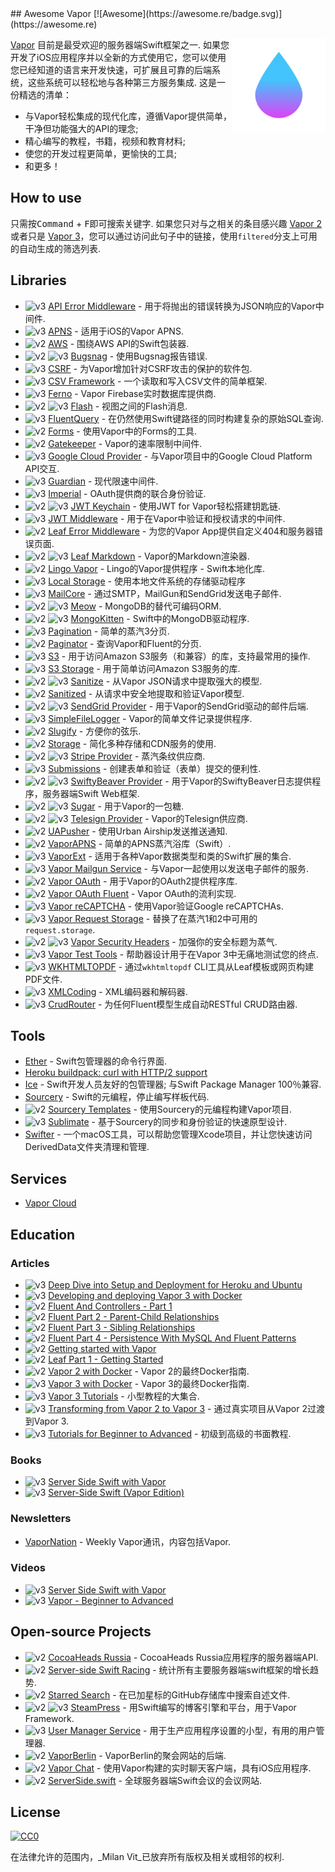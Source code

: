 <div class="github-widget" data-repo="Cellane/awesome-vapor"></div>
## Awesome Vapor [![Awesome](https://awesome.re/badge.svg)](https://awesome.re)

[<img src="https://raw.githubusercontent.com/Cellane/awesome-vapor/master/img/vapor-logo.png" align="right" width="150">](https://vapor.codes)

[Vapor](https://vapor.codes)  目前是最受欢迎的服务器端Swift框架之一.  如果您开发了iOS应用程序并以全新的方式使用它，您可以使用您已经知道的语言来开发快速，可扩展且可靠的后端系统，这些系统可以轻松地与各种第三方服务集成.  这是一份精选的清单：

- 与Vapor轻松集成的现代化库，遵循Vapor提供简单，干净但功能强大的API的理念;
- 精心编写的教程，书籍，视频和教育材料;
- 使您的开发过程更简单，更愉快的工具;
- 和更多！



## How to use

 只需按<kbd>Command</kbd> + <kbd>F</kbd>即可搜索关键字.  如果您只对与之相关的条目感兴趣 [Vapor 2](https://github.com/Cellane/awesome-vapor/blob/filtered/vapor-2.md) 或者只是 [Vapor 3](https://github.com/Cellane/awesome-vapor/blob/filtered/vapor-3.md)，您可以通过访问此句子中的链接，使用`filtered`分支上可用的自动生成的筛选列表.

## Libraries

- ![v3](https://raw.githubusercontent.com/Cellane/awesome-vapor/master/img/vapor-3.png) [API Error Middleware](https://github.com/skelpo/APIErrorMiddleware) - 用于将抛出的错误转换为JSON响应的Vapor中间件.
- ![v3](https://raw.githubusercontent.com/Cellane/awesome-vapor/master/img/vapor-3.png) [APNS](https://github.com/vapor-community/apns) - 适用于iOS的Vapor APNS.
- ![v2](https://raw.githubusercontent.com/Cellane/awesome-vapor/master/img/vapor-2.png) [AWS](https://github.com/nodes-vapor/aws) - 围绕AWS API的Swift包装器.
- ![v2](https://raw.githubusercontent.com/Cellane/awesome-vapor/master/img/vapor-2.png) ![v3](https://raw.githubusercontent.com/Cellane/awesome-vapor/master/img/vapor-3.png) [Bugsnag](https://github.com/nodes-vapor/bugsnag) - 使用Bugsnag报告错误.
- ![v3](https://raw.githubusercontent.com/Cellane/awesome-vapor/master/img/vapor-3.png) [CSRF](https://github.com/vapor-community/CSRF) - 为Vapor增加针对CSRF攻击的保护的软件包.
- ![v3](https://raw.githubusercontent.com/Cellane/awesome-vapor/master/img/vapor-3.png) [CSV Framework](https://github.com/skelpo/CSV) - 一个读取和写入CSV文件的简单框架.
- ![v3](https://raw.githubusercontent.com/Cellane/awesome-vapor/master/img/vapor-3.png) [Ferno](https://github.com/vapor-community/ferno) -  Vapor Firebase实时数据库提供商.
- ![v2](https://raw.githubusercontent.com/Cellane/awesome-vapor/master/img/vapor-2.png) ![v3](https://raw.githubusercontent.com/Cellane/awesome-vapor/master/img/vapor-3.png) [Flash](https://github.com/nodes-vapor/flash) - 视图之间的Flash消息.
- ![v3](https://raw.githubusercontent.com/Cellane/awesome-vapor/master/img/vapor-3.png) [FluentQuery](https://github.com/MihaelIsaev/FluentQuery) - 在仍然使用Swift键路径的同时构建复杂的原始SQL查询.
- ![v2](https://raw.githubusercontent.com/Cellane/awesome-vapor/master/img/vapor-2.png) [Forms](https://github.com/nodes-vapor/forms) - 使用Vapor中的Forms的工具.
- ![v2](https://raw.githubusercontent.com/Cellane/awesome-vapor/master/img/vapor-2.png) [Gatekeeper](https://github.com/nodes-vapor/gatekeeper) -  Vapor的速率限制中间件.
- ![v3](https://raw.githubusercontent.com/Cellane/awesome-vapor/master/img/vapor-3.png) [Google Cloud Provider](https://github.com/vapor-community/google-cloud-provider) - 与Vapor项目中的Google Cloud Platform API交互.
- ![v3](https://raw.githubusercontent.com/Cellane/awesome-vapor/master/img/vapor-3.png) [Guardian](https://github.com/Jinxiansen/Guardian) - 现代限速中间件.
- ![v3](https://raw.githubusercontent.com/Cellane/awesome-vapor/master/img/vapor-3.png) [Imperial](https://github.com/vapor-community/Imperial) -  OAuth提供商的联合身份验证.
- ![v2](https://raw.githubusercontent.com/Cellane/awesome-vapor/master/img/vapor-2.png) ![v3](https://raw.githubusercontent.com/Cellane/awesome-vapor/master/img/vapor-3.png) [JWT Keychain](https://github.com/nodes-vapor/jwt-keychain) - 使用JWT for Vapor轻松搭建钥匙链.
- ![v3](https://raw.githubusercontent.com/Cellane/awesome-vapor/master/img/vapor-3.png) [JWT Middleware](https://github.com/skelpo/JWTMiddleware) - 用于在Vapor中验证和授权请求的中间件.
- ![v2](https://raw.githubusercontent.com/Cellane/awesome-vapor/master/img/vapor-2.png) [Leaf Error Middleware](https://github.com/brokenhandsio/leaf-error-middleware) - 为您的Vapor App提供自定义404和服务器错误页面.
- ![v2](https://raw.githubusercontent.com/Cellane/awesome-vapor/master/img/vapor-2.png) ![v3](https://raw.githubusercontent.com/Cellane/awesome-vapor/master/img/vapor-3.png) [Leaf Markdown](https://github.com/vapor-community/leaf-markdown) -  Vapor的Markdown渲染器.
- ![v2](https://raw.githubusercontent.com/Cellane/awesome-vapor/master/img/vapor-2.png) [Lingo Vapor](https://github.com/vapor-community/Lingo-Vapor) -  Lingo的Vapor提供程序 -  Swift本地化库.
- ![v3](https://raw.githubusercontent.com/Cellane/awesome-vapor/master/img/vapor-3.png) [Local Storage](https://github.com/gperdomor/local-storage) - 使用本地文件系统的存储驱动程序
- ![v3](https://raw.githubusercontent.com/Cellane/awesome-vapor/master/img/vapor-3.png) [MailCore](https://github.com/LiveUI/MailCore) - 通过SMTP，MailGun和SendGrid发送电子邮件.
- ![v2](https://raw.githubusercontent.com/Cellane/awesome-vapor/master/img/vapor-2.png) ![v3](https://raw.githubusercontent.com/Cellane/awesome-vapor/master/img/vapor-3.png) [Meow](https://github.com/OpenKitten/Meow) -  MongoDB的替代可编码ORM.
- ![v2](https://raw.githubusercontent.com/Cellane/awesome-vapor/master/img/vapor-2.png) ![v3](https://raw.githubusercontent.com/Cellane/awesome-vapor/master/img/vapor-3.png) [MongoKitten](https://github.com/OpenKitten/MongoKitten) -  Swift中的MongoDB驱动程序.
- ![v3](https://raw.githubusercontent.com/Cellane/awesome-vapor/master/img/vapor-3.png) [Pagination](https://github.com/vapor-community/pagination) - 简单的蒸汽3分页.
- ![v2](https://raw.githubusercontent.com/Cellane/awesome-vapor/master/img/vapor-2.png) [Paginator](https://github.com/nodes-vapor/paginator) - 查询Vapor和Fluent的分页.
- ![v3](https://raw.githubusercontent.com/Cellane/awesome-vapor/master/img/vapor-3.png) [S3](https://github.com/LiveUI/S3) - 用于访问Amazon S3服务（和兼容）的库，支持最常用的操作.
- ![v3](https://raw.githubusercontent.com/Cellane/awesome-vapor/master/img/vapor-3.png) [S3 Storage](https://github.com/anthonycastelli/s3-storage) - 用于简单访问Amazon S3服务的库.
- ![v2](https://raw.githubusercontent.com/Cellane/awesome-vapor/master/img/vapor-2.png) ![v3](https://raw.githubusercontent.com/Cellane/awesome-vapor/master/img/vapor-3.png) [Sanitize](https://github.com/gperdomor/sanitize) - 从Vapor JSON请求中提取强大的模型.
- ![v2](https://raw.githubusercontent.com/Cellane/awesome-vapor/master/img/vapor-2.png) [Sanitized](https://github.com/nodes-vapor/sanitized) - 从请求中安全地提取和验证Vapor模型.
- ![v2](https://raw.githubusercontent.com/Cellane/awesome-vapor/master/img/vapor-2.png) ![v3](https://raw.githubusercontent.com/Cellane/awesome-vapor/master/img/vapor-3.png) [SendGrid Provider](https://github.com/vapor-community/sendgrid-provider) - 用于Vapor的SendGrid驱动的邮件后端.
- ![v3](https://raw.githubusercontent.com/Cellane/awesome-vapor/master/img/vapor-3.png) [SimpleFileLogger](https://github.com/hallee/vapor-simple-file-logger) -  Vapor的简单文件记录提供程序.
- ![v2](https://raw.githubusercontent.com/Cellane/awesome-vapor/master/img/vapor-2.png) [Slugify](https://github.com/nodes-vapor/slugify) - 方便你的弦乐.
- ![v2](https://raw.githubusercontent.com/Cellane/awesome-vapor/master/img/vapor-2.png) [Storage](https://github.com/nodes-vapor/storage) - 简化多种存储和CDN服务的使用.
- ![v2](https://raw.githubusercontent.com/Cellane/awesome-vapor/master/img/vapor-2.png) ![v3](https://raw.githubusercontent.com/Cellane/awesome-vapor/master/img/vapor-3.png) [Stripe Provider](https://github.com/vapor-community/stripe-provider) - 蒸汽条纹供应商.
- ![v3](https://raw.githubusercontent.com/Cellane/awesome-vapor/master/img/vapor-3.png) [Submissions](https://github.com/nodes-vapor/submissions) - 创建表单和验证（表单）提交的便利性.
- ![v2](https://raw.githubusercontent.com/Cellane/awesome-vapor/master/img/vapor-2.png) ![v3](https://raw.githubusercontent.com/Cellane/awesome-vapor/master/img/vapor-3.png) [SwiftyBeaver Provider](https://github.com/vapor-community/swiftybeaver-provider) - 用于Vapor的SwiftyBeaver日志提供程序，服务器端Swift Web框架.
- ![v2](https://raw.githubusercontent.com/Cellane/awesome-vapor/master/img/vapor-2.png) ![v3](https://raw.githubusercontent.com/Cellane/awesome-vapor/master/img/vapor-3.png) [Sugar](https://github.com/nodes-vapor/sugar) - 用于Vapor的一包糖.
- ![v2](https://raw.githubusercontent.com/Cellane/awesome-vapor/master/img/vapor-2.png) ![v3](https://raw.githubusercontent.com/Cellane/awesome-vapor/master/img/vapor-3.png) [Telesign Provider](https://github.com/vapor-community/telesign-provider) -  Vapor的Telesign供应商.
- ![v2](https://raw.githubusercontent.com/Cellane/awesome-vapor/master/img/vapor-2.png) [UAPusher](https://github.com/nodes-vapor/push-urban-airship) - 使用Urban Airship发送推送通知.
- ![v2](https://raw.githubusercontent.com/Cellane/awesome-vapor/master/img/vapor-2.png) [VaporAPNS](https://github.com/matthijs2704/vapor-apns) - 简单的APNS蒸汽浴库（Swift）.
- ![v3](https://raw.githubusercontent.com/Cellane/awesome-vapor/master/img/vapor-3.png) [VaporExt](https://github.com/vapor-community/vapor-ext) - 适用于各种Vapor数据类型和类的Swift扩展的集合.
- ![v3](https://raw.githubusercontent.com/Cellane/awesome-vapor/master/img/vapor-3.png) [Vapor Mailgun Service](https://github.com/twof/VaporMailgunService) - 与Vapor一起使用以发送电子邮件的服务.
- ![v2](https://raw.githubusercontent.com/Cellane/awesome-vapor/master/img/vapor-2.png) [Vapor OAuth](https://github.com/brokenhandsio/vapor-oauth) - 用于Vapor的OAuth2提供程序库.
- ![v2](https://raw.githubusercontent.com/Cellane/awesome-vapor/master/img/vapor-2.png) [Vapor OAuth Fluent](https://github.com/brokenhandsio/vapor-oauth-fluent) -  Vapor OAuth的流利实现.
- ![v3](https://raw.githubusercontent.com/Cellane/awesome-vapor/master/img/vapor-3.png) [Vapor reCAPTCHA](https://github.com/gotranseo/vapor-recaptcha) - 使用Vapor验证Google reCAPTCHAs.
- ![v3](https://raw.githubusercontent.com/Cellane/awesome-vapor/master/img/vapor-3.png) [Vapor Request Storage](https://github.com/skelpo/vapor-request-storage) - 替换了在蒸汽1和2中可用的`request.storage`.
- ![v2](https://raw.githubusercontent.com/Cellane/awesome-vapor/master/img/vapor-2.png) ![v3](https://raw.githubusercontent.com/Cellane/awesome-vapor/master/img/vapor-3.png) [Vapor Security Headers](https://github.com/brokenhandsio/VaporSecurityHeaders) - 加强你的安全标题为蒸气.
- ![v3](https://raw.githubusercontent.com/Cellane/awesome-vapor/master/img/vapor-3.png) [Vapor Test Tools](https://github.com/LiveUI/VaporTestTools) - 帮助器设计用于在Vapor 3中无痛地测试您的终点.
- ![v3](https://raw.githubusercontent.com/Cellane/awesome-vapor/master/img/vapor-3.png) [WKHTMLTOPDF](https://github.com/MihaelIsaev/wkhtmltopdf) - 通过`wkhtmltopdf` CLI工具从Leaf模板或网页构建PDF文件.
- ![v3](https://raw.githubusercontent.com/Cellane/awesome-vapor/master/img/vapor-3.png) [XMLCoding](https://github.com/LiveUI/XMLCoding) -  XML编码器和解码器.
- ![v3](https://raw.githubusercontent.com/Cellane/awesome-vapor/master/img/vapor-3.png) [CrudRouter](https://github.com/twof/VaporCRUDRouter) - 为任何Fluent模型生成自动RESTful CRUD路由器.

## Tools

- [Ether](https://github.com/Ether-CLI/Ether) -  Swift包管理器的命令行界面.
- [Heroku buildpack: curl with HTTP/2 support](https://github.com/vzsg/heroku-buildpack-curl-http2)
- [Ice](https://github.com/jakeheis/Ice)   -  Swift开发人员友好的包管理器;  与Swift Package Manager 100％兼容.
- [Sourcery](https://github.com/krzysztofzablocki/Sourcery) -  Swift的元编程，停止编写样板代码.
- ![v2](https://raw.githubusercontent.com/Cellane/awesome-vapor/master/img/vapor-2.png) [Sourcery Templates](https://github.com/nodes-vapor/sourcery-templates) - 使用Sourcery的元编程构建Vapor项目.
- ![v3](https://raw.githubusercontent.com/Cellane/awesome-vapor/master/img/vapor-3.png) [Sublimate](https://github.com/gabrielepalma/sublimate) - 基于Sourcery的同步和身份验证的快速原型设计.
- [Swifter](https://github.com/LiveUI/Swifter) - 一个macOS工具，可以帮助您管理Xcode项目，并让您快速访问DerivedData文件夹清理和管理.

## Services

- [Vapor Cloud](https://vapor.cloud)

## Education

### Articles

- ![v3](https://raw.githubusercontent.com/Cellane/awesome-vapor/master/img/vapor-3.png) [Deep Dive into Setup and Deployment for Heroku and Ubuntu](https://learningswift.brightdigit.com/vapor-heroku-ubuntu-setup-deploy/)
- ![v3](https://raw.githubusercontent.com/Cellane/awesome-vapor/master/img/vapor-3.png) [Developing and deploying Vapor 3 with Docker](https://bygri.github.io/2018/05/14/developing-deploying-vapor-docker.html)
- ![v2](https://raw.githubusercontent.com/Cellane/awesome-vapor/master/img/vapor-2.png) [Fluent And Controllers - Part 1](https://geeks.brokenhands.io/blog/posts/fluent-and-controllers-part-1/)
- ![v2](https://raw.githubusercontent.com/Cellane/awesome-vapor/master/img/vapor-2.png) [Fluent Part 2 - Parent-Child Relationships](https://geeks.brokenhands.io/blog/posts/fluent-part-2-parent-child-relationships/)
- ![v2](https://raw.githubusercontent.com/Cellane/awesome-vapor/master/img/vapor-2.png) [Fluent Part 3 - Sibling Relationships](https://geeks.brokenhands.io/blog/posts/fluent-part-3-sibling-relationships/)
- ![v2](https://raw.githubusercontent.com/Cellane/awesome-vapor/master/img/vapor-2.png) [Fluent Part 4 - Persistence With MySQL And Fluent Patterns](https://geeks.brokenhands.io/blog/posts/fluent-part-4-persistence-with-mysql-and-fluent-patterns/)
- ![v2](https://raw.githubusercontent.com/Cellane/awesome-vapor/master/img/vapor-2.png) [Getting started with Vapor](https://geeks.brokenhands.io/blog/posts/getting-started-with-vapor/)
- ![v2](https://raw.githubusercontent.com/Cellane/awesome-vapor/master/img/vapor-2.png) [Leaf Part 1 - Getting Started](https://geeks.brokenhands.io/blog/posts/leaf-part-1-getting-started/)
- ![v2](https://raw.githubusercontent.com/Cellane/awesome-vapor/master/img/vapor-2.png) [Vapor 2 with Docker](https://bygri.github.io/2018/01/24/vapor-2-with-docker.html) -  Vapor 2的最终Docker指南.
- ![v3](https://raw.githubusercontent.com/Cellane/awesome-vapor/master/img/vapor-3.png) [Vapor 3 with Docker](https://bygri.github.io/2018/01/24/vapor-3-with-docker.html) -  Vapor 3的最终Docker指南.
- ![v3](https://raw.githubusercontent.com/Cellane/awesome-vapor/master/img/vapor-3.png) [Vapor 3 Tutorials](https://mihaelamj.github.io/Vapor%20%203%20Tutorial/) - 小型教程的大集合.
- ![v3](https://raw.githubusercontent.com/Cellane/awesome-vapor/master/img/vapor-3.png) [Transforming from Vapor 2 to Vapor 3](https://www.skelpo.com/blog/vapor2-to-vapor3/) - 通过真实项目从Vapor 2过渡到Vapor 3.
- ![v3](https://raw.githubusercontent.com/Cellane/awesome-vapor/master/img/vapor-3.png) [Tutorials for Beginner to Advanced](https://medium.com/@martinlasek) - 初级到高级的书面教程.

### Books

- ![v3](https://raw.githubusercontent.com/Cellane/awesome-vapor/master/img/vapor-3.png) [Server Side Swift with Vapor](https://store.raywenderlich.com/products/server-side-swift-with-vapor)
- ![v3](https://raw.githubusercontent.com/Cellane/awesome-vapor/master/img/vapor-3.png) [Server-Side Swift (Vapor Edition)](https://www.hackingwithswift.com/store/server-side-swift)

### Newsletters

- [VaporNation](http://vapornation.news) -  Weekly Vapor通讯，内容包括Vapor.

### Videos

- ![v3](https://raw.githubusercontent.com/Cellane/awesome-vapor/master/img/vapor-3.png) [Server Side Swift with Vapor](https://www.raywenderlich.com/4493-server-side-swift-with-vapor/lessons/1)
- ![v3](https://raw.githubusercontent.com/Cellane/awesome-vapor/master/img/vapor-3.png) [Vapor - Beginner to Advanced](https://www.youtube.com/channel/UCoLEXFUHIKXunm9QJjsAftw/videos)

## Open-source Projects

- ![v2](https://raw.githubusercontent.com/Cellane/awesome-vapor/master/img/vapor-2.png) [CocoaHeads Russia](https://github.com/cocoaheadsru/server) -  CocoaHeads Russia应用程序的服务器端API.
- ![v2](https://raw.githubusercontent.com/Cellane/awesome-vapor/master/img/vapor-2.png) [Server-side Swift Racing](https://github.com/MartinLasek/serversideswift.racing) - 统计所有主要服务器端swift框架的增长趋势.
- ![v2](https://raw.githubusercontent.com/Cellane/awesome-vapor/master/img/vapor-2.png) [Starred Search](https://github.com/mjmsmith/starredsearch) - 在已加星标的GitHub存储库中搜索自述文件.
- ![v2](https://raw.githubusercontent.com/Cellane/awesome-vapor/master/img/vapor-2.png) ![v3](https://raw.githubusercontent.com/Cellane/awesome-vapor/master/img/vapor-3.png) [SteamPress](https://github.com/brokenhandsio/SteamPress) - 用Swift编写的博客引擎和平台，用于Vapor Framework.
- ![v3](https://raw.githubusercontent.com/Cellane/awesome-vapor/master/img/vapor-3.png) [User Manager Service](https://github.com/skelpo/UserManager) - 用于生产应用程序设置的小型，有用的用户管理器.
- ![v2](https://raw.githubusercontent.com/Cellane/awesome-vapor/master/img/vapor-2.png) [VaporBerlin](https://github.com/MartinLasek/vaporberlinBE) -  VaporBerlin的聚会网站的后端.
- ![v2](https://raw.githubusercontent.com/Cellane/awesome-vapor/master/img/vapor-2.png) [Vapor Chat](https://github.com/vapor-community/chat-example) - 使用Vapor构建的实时聊天客户端，具有iOS应用程序.
- ![v2](https://raw.githubusercontent.com/Cellane/awesome-vapor/master/img/vapor-2.png) [ServerSide.swift](http://www.serversideswift.info/) - 全球服务器端Swift会议的会议网站.

## License

[![CC0](http://mirrors.creativecommons.org/presskit/buttons/88x31/svg/cc-zero.svg)](https://creativecommons.org/publicdomain/zero/1.0/)

在法律允许的范围内，_Milan Vit_已放弃所有版权及相关或相邻的权利.
